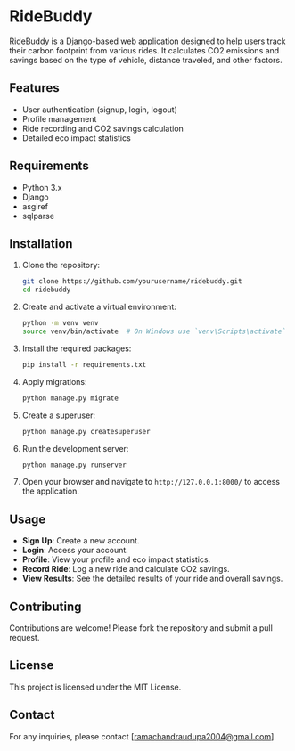 # RideBuddy

RideBuddy is a Django-based web application designed to help users track their carbon footprint from various rides. It calculates CO2 emissions and savings based on the type of vehicle, distance traveled, and other factors.

## Features

- User authentication (signup, login, logout)
- Profile management
- Ride recording and CO2 savings calculation
- Detailed eco impact statistics

## Requirements

- Python 3.x
- Django
- asgiref
- sqlparse

## Installation

1. Clone the repository:
    ```sh
    git clone https://github.com/yourusername/ridebuddy.git
    cd ridebuddy
    ```

2. Create and activate a virtual environment:
    ```sh
    python -m venv venv
    source venv/bin/activate  # On Windows use `venv\Scripts\activate`
    ```

3. Install the required packages:
    ```sh
    pip install -r requirements.txt
    ```

4. Apply migrations:
    ```sh
    python manage.py migrate
    ```

5. Create a superuser:
    ```sh
    python manage.py createsuperuser
    ```

6. Run the development server:
    ```sh
    python manage.py runserver
    ```

7. Open your browser and navigate to `http://127.0.0.1:8000/` to access the application.

## Usage

- **Sign Up**: Create a new account.
- **Login**: Access your account.
- **Profile**: View your profile and eco impact statistics.
- **Record Ride**: Log a new ride and calculate CO2 savings.
- **View Results**: See the detailed results of your ride and overall savings.

## Contributing

Contributions are welcome! Please fork the repository and submit a pull request.

## License

This project is licensed under the MIT License.

## Contact

For any inquiries, please contact [ramachandraudupa2004@gmail.com].
